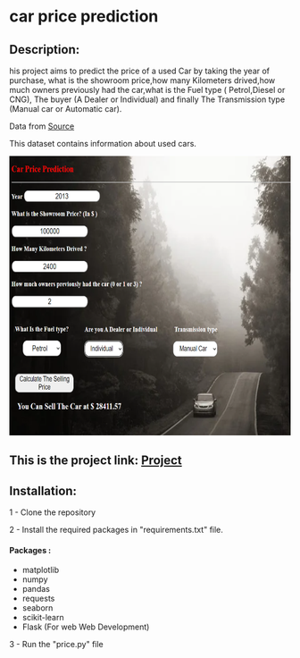 # car price prediction

## Description:

his project aims to predict the price of a used Car by taking the year of purchase, what is the showroom price,how many Kilometers drived,how much owners previously had the car,what is the Fuel type ( Petrol,Diesel or CNG), The buyer (A Dealer or Individual) and finally The Transmission type (Manual car or Automatic car).

Data from [Source](https://www.kaggle.com/nehalbirla/vehicle-dataset-from-cardekho) 

This dataset contains information about used cars.

<img src="car.PNG" width="700" height="500">

## This is the project link: [Project](https://car--priceprediction.herokuapp.com/)


## Installation:
1 - Clone the repository

2 - Install the required packages in "requirements.txt" file.

#### Packages : 
* matplotlib 
* numpy 
* pandas 
* requests 
* seaborn 
* scikit-learn
* Flask  (For web Web Development)

3 - Run the "price.py" file 
